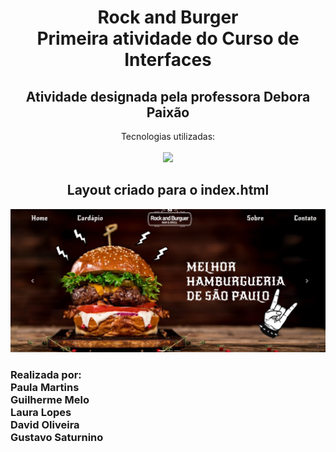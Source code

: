<h1 style="text-align:center; font-weight:bold;">
  Rock and Burger <br>
  Primeira atividade do Curso de Interfaces
</h1>

<h2 align="center">
  Atividade designada pela professora Debora Paixão
</h2>
<p align="center"> Tecnologias utilizadas:
        <br>
        <br>
        <a href="https://skillicons.dev">
            <img src="https://skillicons.dev/icons?i=js,html,css,git">
        </a>
</p>
<div align="center">
  <h2> Layout criado para o index.html</h2>
  <img src="/images/layout.png" alt="Nosso layout">
</div>

<h3>
  Realizada por:
  <br>
  Paula Martins
  <br>
  Guilherme Melo
  <br>
  Laura Lopes
  <br>
  David Oliveira
  <br>
  Gustavo Saturnino
  <br>
</h3>


